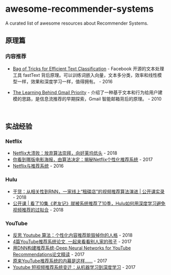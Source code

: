 # awesome-recommender-systems
A curated list of awesome resources about Recommender Systems.


## 原理篇
### 内容推荐
- [Bag of Tricks for Efficient Text Classification](https://www.semanticscholar.org/paper/Bag-of-Tricks-for-Efficient-Text-Classification-Joulin-Grave/023cc7f9f3544436553df9548a7d0575bb309c2e) - Facebook 开源的文本处理工具 fastText 背后原理。可以训练词嵌入向量，文本多分类，效率和线性模型一样，效果和深度学习一样，值得拥有。 - 2016

- [The Learning Behind Gmail Priority](https://www.semanticscholar.org/paper/The-Learning-Behind-Gmail-Priority-Aberdeen-Pacovsky/c32e8187d7a575432eee831294b5e2f67962d441) - 介绍了一种基于文本和行为给用户建模的思路，是信息流推荐的早期探索，Gmail 智能邮箱背后的原理。 - 2010
<br />              
         
## 实战经验
### Netflix
- [Netflix大溃败：放弃算法崇拜，向好莱坞低头](https://mp.weixin.qq.com/s/1Jdb-8IdmnZmwofObhYanA) - 2018
- [你看到哪版电影海报，由算法决定：揭秘Netflix个性化推荐系统](https://mp.weixin.qq.com/s/lZ4FOOVIxsdKvfW45CYCnA) - 2017
- [Netflix与推荐系统](https://cloud.tencent.com/developer/article/1088952) - 2016

### Hulu
- [干货：从相关性到RNN，一家线上“租碟店”的视频推荐算法演进 | 公开课实录](https://mp.weixin.qq.com/s/KCEcgeiLfI5mKgFdo_Ri6Q) - 2018
- [公开课 | 看了10集《老友记》就被系统推荐了10季，Hulu如何用深度学习避免视频推荐的过拟合](https://mp.weixin.qq.com/s/4KbhzGPF9Jj6ylhKx86szw) - 2018

### YouTube
- [反思 Youtube 算法：个性化内容推荐能毁掉你的人格](https://36kr.com/p/5118920.html) - 2018
- [4篇YouTube推荐系统论文, 一起来看看别人家的孩子](https://medium.com/@yaoyaowd/4%E7%AF%87youtube%E6%8E%A8%E8%8D%90%E7%B3%BB%E7%BB%9F%E8%AE%BA%E6%96%87-%E4%B8%80%E8%B5%B7%E6%9D%A5%E7%9C%8B%E7%9C%8B%E5%88%AB%E4%BA%BA%E5%AE%B6%E7%9A%84%E5%AD%A9%E5%AD%90-b91279e03f83) - 2017
- [用DNN构建推荐系统-Deep Neural Networks for YouTube Recommendations论文精读](https://cloud.tencent.com/developer/article/1163931) - 2017
- [原来YouTube推荐系统的内幕是这样……](https://juejin.im/post/59a93438518825238b251cc2) - 2017
- [Youtube 短视频推荐系统变迁：从机器学习到深度学习](https://zhuanlan.zhihu.com/p/28244445) - 2017
  
